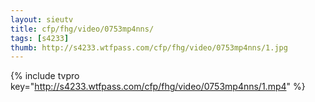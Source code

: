 ```yaml
--- 
layout: sieutv
title: cfp/fhg/video/0753mp4nns/
tags: [s4233]
thumb: http://s4233.wtfpass.com/cfp/fhg/video/0753mp4nns/1.jpg
---
```

{% include tvpro key="http://s4233.wtfpass.com/cfp/fhg/video/0753mp4nns/1.mp4" %} 
